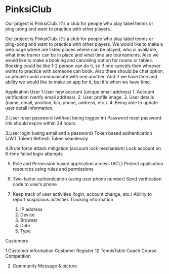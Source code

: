 # PinksiClub
Our project is PinksiClub. It's a club for people who play tabel tennis or ping-pong and want to practice with other players. 

Our project is PinksiClub. It's a club for people who play tabel tennis or ping-pong and want to practice with other players. 
We would like to make a web page where are listed places where can be played, who is available, what time trainer can be in place and what time are tournaments. 
Also we would like to make a booking and canceling option for rooms or tables. 
Booking could be like 1-2 person can do it, so if one cancels then whoever wants to practice with someone can book. 
Also there should be chat option, so people could communicate with one another. 
And if we have time and ability we would like to make an app for it, but it's when we have time.

Application User
1.User new account (unique email address)
	1. Account verification (verify email address).
	2. User profile image.
	3. User details (name, email, position, bio, phone, address, etc.).
	4. Being able to update user detail information.

2.User reset password (without being logged in)
	Password reset password link should expire within 24 hours.

3.User login (using email and a password)
	Token based authentication (JWT Token)
	Refresh Token seamlessly

4.Brute force attack mitigation (account lock mechanism)
	Lock account on 6-time failed login attempts

5. Role and Permission based application access (ACL)
	Protect application resources using rules and permissions

6. Two-factor authentication (using user phone number)
	Send verification code to user’s phone 

7. Keep track of user activities (login, account change, etc.)
	Ability to report suspicious activities
	Tracking information
	1. IP address
	2. Device
	3. Browser
	4. Date
	5. Type

Customers 

1.Customer information
	Customer
	Register 
	12 TennisTable
	Coach Course
	Competition 

2. Community
	Message & picture
